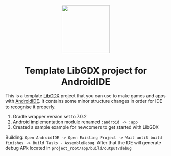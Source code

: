 <p align=center>
  <img src="https://media.discordapp.net/attachments/486869413732155404/937056162971541555/new_icon.png" height=150px width=150px>
  <h1 align=center>Template LibGDX project for AndroidIDE </h1>
</p>

This is a template [LibGDX](libgdx.com) project that you can use to make games and apps with [AndroidIDE](https://github.com/itsaky/AndroidIDE). It contains some minor structure changes in order for IDE to recognise it properly.
1. Gradle wrapper version set to 7.0.2
2. Android implementation module renamed `:android -> :app`
3. Created a sample example for newcomers to get started with LibGDX

Building: `Open AndroidIDE -> Open Existing Project -> Wait until build finishes -> Build Tasks - AssembleDebug`. After that the IDE will generate debug APk located in `project_root/app/build/output/debug`